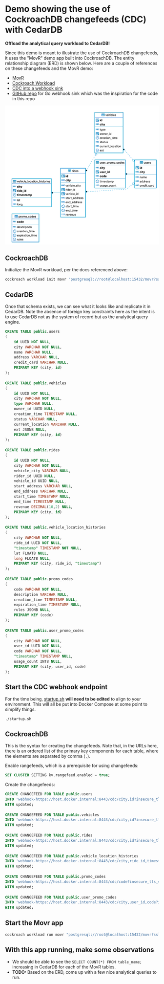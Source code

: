 # Demo showing the use of CockroachDB changefeeds (CDC) with CedarDB

**Offload the analytical query workload to CedarDB!**

Since this demo is meant to illustrate the use of CockroachDB changefeeds, it uses the
"MovR" demo app built into CockroachDB.  The entity relationship diagram (ERD) is shown
below.  Here are a couple of references on these changefeeds and the MovR demo:

- [MovR](https://www.cockroachlabs.com/docs/stable/movr)
- [Cockroach Workload](https://www.cockroachlabs.com/docs/stable/cockroach-workload#movr-workload)
- [CDC into a webhook sink](https://www.cockroachlabs.com/docs/stable/changefeed-examples#create-a-changefeed-connected-to-a-webhook-sink)
- [GitHub repo](https://github.com/cockroachlabs/cdc-webhook-sink-test-server) for Go webhook sink which
  was the inspiration for the code in this repo

![Movr app schema](./movr_schema.png)

## CockroachDB

Initialize the MovR workload, per the docs referenced above:

```bash
cockroach workload init movr "postgresql://root@localhost:15432/movr?sslmode=disable"
```

## CedarDB

Once that schema exists, we can see what it looks like and replicate it in CedarDB.  Note the absence
of foreign key constraints here as the intent is to use CedarDB not as the system of record but
as the analytical query engine.

```sql
CREATE TABLE public.users
(
	id UUID NOT NULL,
	city VARCHAR NOT NULL,
	name VARCHAR NULL,
	address VARCHAR NULL,
	credit_card VARCHAR NULL,
	PRIMARY KEY (city, id)
);

CREATE TABLE public.vehicles
(
	id UUID NOT NULL,
	city VARCHAR NOT NULL,
	type VARCHAR NULL,
	owner_id UUID NULL,
	creation_time TIMESTAMP NULL,
	status VARCHAR NULL,
	current_location VARCHAR NULL,
	ext JSONB NULL,
	PRIMARY KEY (city, id)
);

CREATE TABLE public.rides
(
	id UUID NOT NULL,
	city VARCHAR NOT NULL,
	vehicle_city VARCHAR NULL,
	rider_id UUID NULL,
	vehicle_id UUID NULL,
	start_address VARCHAR NULL,
	end_address VARCHAR NULL,
	start_time TIMESTAMP NULL,
	end_time TIMESTAMP NULL,
	revenue DECIMAL(10,2) NULL,
	PRIMARY KEY (city, id)
);

CREATE TABLE public.vehicle_location_histories
(
	city VARCHAR NOT NULL,
	ride_id UUID NOT NULL,
	"timestamp" TIMESTAMP NOT NULL,
	lat FLOAT8 NULL,
	long FLOAT8 NULL,
	PRIMARY KEY (city, ride_id, "timestamp")
);

CREATE TABLE public.promo_codes
(
	code VARCHAR NOT NULL,
	description VARCHAR NULL,
	creation_time TIMESTAMP NULL,
	expiration_time TIMESTAMP NULL,
	rules JSONB NULL,
	PRIMARY KEY (code)
);

CREATE TABLE public.user_promo_codes
(
	city VARCHAR NOT NULL,
	user_id UUID NOT NULL,
	code VARCHAR NOT NULL,
	"timestamp" TIMESTAMP NULL,
	usage_count INT8 NULL,
	PRIMARY KEY (city, user_id, code)
);
```

## Start the CDC webhook endpoint

For the time being, [startup.sh](./startup.sh) **will need to be edited** to align to your
environment.  This will all be put into Docker Compose at some point to simplify things.

```bash
./startup.sh
```

## CockroachDB

This is the syntax for creating the changefeeds.  Note that, in the URLs here, there is
an ordered list of the primary key components for each table, where the elements are
separated by comma (`,`).

Enable rangefeeds, which is a prerequisite for using changefeeds:

```sql
SET CLUSTER SETTING kv.rangefeed.enabled = true;
```

Create the changefeeds:

```sql
CREATE CHANGEFEED FOR TABLE public.users
INTO 'webhook-https://host.docker.internal:8443/cdc/city,id?insecure_tls_skip_verify=true'
WITH updated;

CREATE CHANGEFEED FOR TABLE public.vehicles
INTO 'webhook-https://host.docker.internal:8443/cdc/city,id?insecure_tls_skip_verify=true'
WITH updated;

CREATE CHANGEFEED FOR TABLE public.rides
INTO 'webhook-https://host.docker.internal:8443/cdc/city,id?insecure_tls_skip_verify=true'
WITH updated;

CREATE CHANGEFEED FOR TABLE public.vehicle_location_histories
INTO 'webhook-https://host.docker.internal:8443/cdc/city,ride_id,timestamp?insecure_tls_skip_verify=true'
WITH updated;

CREATE CHANGEFEED FOR TABLE public.promo_codes
INTO 'webhook-https://host.docker.internal:8443/cdc/code?insecure_tls_skip_verify=true'
WITH updated;

CREATE CHANGEFEED FOR TABLE public.user_promo_codes
INTO 'webhook-https://host.docker.internal:8443/cdc/city,user_id,code?insecure_tls_skip_verify=true'
WITH updated;
```

## Start the Movr app

```bash
cockroach workload run movr "postgresql://root@localhost:15432/movr?sslmode=disable"
```

## With this app running, make some observations

- We should be able to see the `SELECT COUNT(*) FROM table_name;` increasing in CedarDB for
  each of the MovR tables.
- **TODO:** Based on the ERD, come up with a few nice analytical queries to run.


